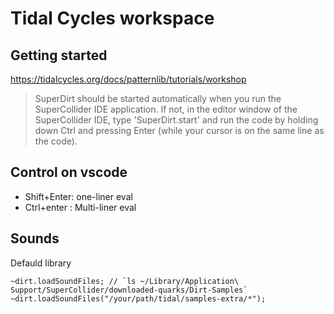 # Tidal Cycles workspace

## Getting started

https://tidalcycles.org/docs/patternlib/tutorials/workshop

> SuperDirt should be started automatically when you run the SuperCollider IDE application. If not, in the editor window of the SuperCollider IDE, type 'SuperDirt.start' and run the code by holding down Ctrl and pressing Enter (while your cursor is on the same line as the code).

## Control on vscode

- Shift+Enter: one-liner eval
- Ctrl+enter : Multi-liner eval


## Sounds

Defauld library
```
~dirt.loadSoundFiles; // `ls ~/Library/Application\ Support/SuperCollider/downloaded-quarks/Dirt-Samples`
~dirt.loadSoundFiles("/your/path/tidal/samples-extra/*");
```
